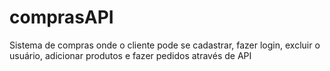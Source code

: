 # comprasAPI
Sistema de compras onde o cliente pode se cadastrar, fazer login, excluir o usuário, adicionar produtos e fazer pedidos através de API
